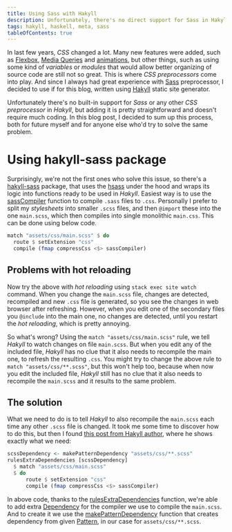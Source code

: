 ```yaml
---
title: Using Sass with Hakyll
description: Unfortunately, there's no direct support for Sass in Hakyll, but it's really easy to implement it using the hakyll-sass library.
tags: hakyll, haskell, meta, sass
tableOfContents: true
---
```


In last few years, _CSS_ changed a lot. Many new features were added, such as [Flexbox][css-flexbox], [Media Queries][css-media] and [animations][css-animations], but other things, such as using some kind of _variables_ or _modules_ that would allow better organizing of source code are still not so great. This is where _CSS preprocessors_ come into play. And since I always had great experience with [Sass][sass] preprocessor, I decided to use if for this blog, written using [Hakyll][hakyll] static site generator.

Unfortunately there's no built-in support for _Sass_ or any other _CSS preprocessor_ in _Hakyll_, but adding it is pretty straightforward and doesn't require much coding. In this blog post, I decided to sum up this process, both for future myself and for anyone else who'd try to solve the same problem.

<!-- MORE -->

# Using hakyll-sass package
Surprisingly, we're not the first ones who solve this issue, so there's a [hakyll-sass] package, that uses the [hsass] under the hood and wraps its logic into functions ready to be used in _Hakyll_. Easiest way is to use the [sassCompiler][hakyll-sass-sassCompiler] function to compile `.sass` files to `.css`. Personally I prefer to split my _stylesheets_ into smaller `.scss` files, and then `@import` these into the one `main.scss`, which then compiles into single monolithic `main.css`. This can be done using below code.
```haskell
match "assets/css/main.scss" $ do
  route $ setExtension "css"
  compile (fmap compressCss <$> sassCompiler)
```

## Problems with hot reloading
Now try the above with _hot reloading_ using `stack exec site watch` command. When you change the `main.scss` file, changes are detected, recompiled and new `.css` file is generated, so you see the changes in web browser after refreshing. However, when you edit one of the secondary files you `@include` into the main one, no changes are detected, until you restart the _hot reloading_, which is pretty annoying.

So what's wrong? Using the `match "assets/css/main.scss"` rule, we tell _Hakyll_ to watch changes on file `main.scss`. But when you edit any of the included file, _Hakyll_ has no clue that it also needs to recompile the main one, to refresh the resulting `.css`. You might try to change the above rule to `match "assets/css/**.scss"`, but this won't help too, because when now you edit the included file, _Hakyll_ still has no clue that it also needs to recompile the `main.scss` and it results to the same problem.

## The solution
What we need to do is to tell _Hakyll_ to also recompile the `main.scss` each time any other `.scss` file is changed. It took me some time to discover how to do this, but then I found [this post from Hakyll author][solution], where he shows exactly what we need:

```haskell
scssDependency <- makePatternDependency "assets/css/**.scss"
rulesExtraDependencies [scssDependency]
  $ match "assets/css/main.scss"
  $ do
      route $ setExtension "css"
      compile (fmap compressCss <$> sassCompiler)
```

In above code, thanks to the [rulesExtraDependencies][haddock-rulesExtraDependencies] function, we're able to add extra [Dependency][haddock-Dependency] for the compiler we use to compile the `main.scss`. And to create it we use the [makePatternDependency][haddock-makePatternDependency] function that creates dependency from given [Pattern][haddock-Pattern], in our case for `assets/css/**.scss`.

[css-animations]: https://developer.mozilla.org/en-US/docs/Web/CSS/CSS_Animations/Using_CSS_animations
[css-flexbox]: https://www.w3schools.com/css/css3_flexbox.asp
[css-media]: https://developer.mozilla.org/en-US/docs/Web/CSS/Media_Queries/Using_media_queries
[haddock-Dependency]: https://jaspervdj.be/hakyll/reference/Hakyll-Core-Rules.html#t:Dependency
[haddock-makePatternDependency]: https://jaspervdj.be/hakyll/reference/Hakyll-Core-Metadata.html#v:makePatternDependency
[haddock-Pattern]: https://jaspervdj.be/hakyll/reference/Hakyll-Core-Identifier-Pattern.html#t:Pattern
[haddock-rulesExtraDependencies]: https://jaspervdj.be/hakyll/reference/Hakyll-Core-Rules.html#v:rulesExtraDependencies
[hakyll]: https://jaspervdj.be/hakyll/
[hakyll-sass]: http://hackage.haskell.org/package/hakyll-sass
[hakyll-sass-sassCompiler]: https://hackage.haskell.org/package/hakyll-sass-0.2.3/docs/Hakyll-Web-Sass.html#v:sassCompiler
[hsass]: http://hackage.haskell.org/package/hsass
[sass]: https://sass-lang.com/
[solution]: https://hakyll.narkive.com/yYNrb07M/match-many-patterns-to-the-same-route-target#post2